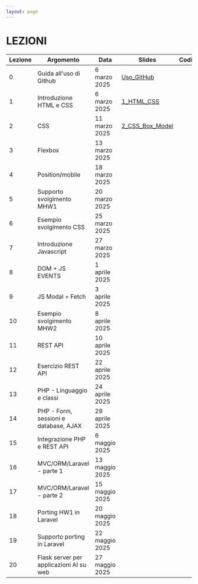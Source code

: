 ```yaml
---
layout: page
---
```


# LEZIONI

| Lezione | Argomento                                    | Data                | Slides | Codice |
|---------|----------------------------------------------|----------------------|--------|--------|
| 0       | Guida all'uso di Github                      | 6 marzo 2025         | [Uso_GitHub](https://studentiunict-my.sharepoint.com/:b:/g/personal/simone_palazzo_unict_it/Ea4MkN3rGrRFnfImnw2p8VMByI0qejervGa_A3fJni03ZQ?e=2mqAIF)       |        |
| 1       | Introduzione HTML e CSS                      | 6 marzo 2025         | [1_HTML_CSS](https://drive.google.com/file/d/12wBHa6kBx7QZq_IP4fgD5pXTrGngScko/view?usp=sharing)       |        |
| 2       | CSS                                          | 11 marzo 2025        | [2_CSS_Box_Model](https://drive.google.com/file/d/10q3vg1TOWWIkmpNv4t235p8FpRgByfwc/view?usp=sharing)       |        |
| 3       | Flexbox                                      | 13 marzo 2025        |        |        |
| 4       | Position/mobile                              | 18 marzo 2025        |        |        |
| 5       | Supporto svolgimento MHW1                    | 20 marzo 2025        |        |        |
| 6       | Esempio svolgimento CSS                      | 25 marzo 2025        |        |        |
| 7       | Introduzione Javascript                      | 27 marzo 2025        |        |        |
| 8       | DOM + JS EVENTS                              | 1 aprile 2025        |        |        |
| 9       | JS Modal + Fetch                             | 3 aprile 2025        |        |        |
| 10      | Esempio svolgimento MHW2                     | 8 aprile 2025        |        |        |
| 11      | REST API                                     | 10 aprile 2025       |        |        |
| 12      | Esercizio REST API                           | 22 aprile 2025       |        |        |
| 13      | PHP - Linguaggio e classi                    | 24 aprile 2025       |        |        |
| 14      | PHP - Form, sessioni e database, AJAX        | 29 aprile 2025       |        |        |
| 15      | Integrazione PHP e REST API                  | 6 maggio 2025        |        |        |
| 16      | MVC/ORM/Laravel - parte 1                    | 13 maggio 2025       |        |        |
| 17      | MVC/ORM/Laravel - parte 2                    | 15 maggio 2025       |        |        |
| 18      | Porting HW1 in Laravel                       | 20 maggio 2025       |        |        |
| 19      | Supporto porting in Laravel                  | 22 maggio 2025       |        |        |
| 20      | Flask server per applicazioni AI su web      | 27 maggio 2025       |        |        |
